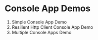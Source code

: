 # Console App Demos

1. Simple Console App Demo
2. Resilient Http Client Console App Demo
3. Multiple Console Apps Demo
